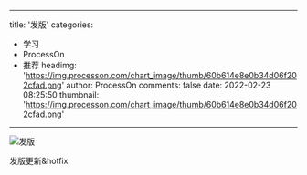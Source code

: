 
---
title: '发版'
categories: 
 - 学习
 - ProcessOn
 - 推荐
headimg: 'https://img.processon.com/chart_image/thumb/60b614e8e0b34d06f202cfad.png'
author: ProcessOn
comments: false
date: 2022-02-23 08:25:50
thumbnail: 'https://img.processon.com/chart_image/thumb/60b614e8e0b34d06f202cfad.png'
---

<div>   
<img class="thumb" alt="发版" src="https://img.processon.com/chart_image/thumb/60b614e8e0b34d06f202cfad.png" referrerpolicy="no-referrer">
<p>发版更新&hotfix</p>  
</div>
            